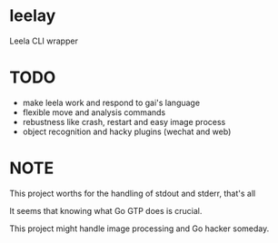 # leelay
Leela CLI wrapper

# TODO
- make leela work and respond to gai's language
- flexible move and analysis commands
- rebustness like crash, restart and easy image process
- object recognition and hacky plugins (wechat and web)

# NOTE
This project worths for the handling of stdout and stderr, that's all

It seems that knowing what Go GTP does is crucial.

This project might handle image processing and Go hacker someday.
